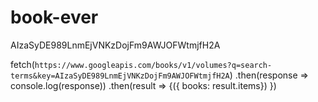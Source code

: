 # book-ever

AIzaSyDE989LnmEjVNKzDojFm9AWJOFWtmjfH2A

fetch(`https://www.googleapis.com/books/v1/volumes?q=search-terms&key=AIzaSyDE989LnmEjVNKzDojFm9AWJOFWtmjfH2A`)
.then(response => console.log(response))
.then(result => {({ books: result.items})
})
